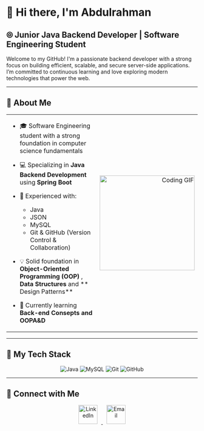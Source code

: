 <!-- ========================= -->
<!--      Abdulrahman’S README      -->
<!-- ========================= -->

# 👋 Hi there, I'm Abdulrahman

## ⦾ Junior Java Backend Developer | Software Engineering Student

Welcome to my GitHub! I'm a passionate backend developer with a strong focus on building efficient, scalable, and secure server-side applications. I’m committed to continuous learning and love exploring modern technologies that power the web.

---

## 🚀 About Me

<table>
  <tr>
    <td valign="top" width="60%">
    
- 🎓 Software Engineering student with a strong foundation in computer science fundamentals  
- 💻 Specializing in **Java Backend Development** using **Spring Boot**  
- 🔧 Experienced with:
  - Java 
  - JSON  
  - MySQL 
  - Git & GitHub (Version Control & Collaboration)  
- 💡 Solid foundation in **Object-Oriented Programming (OOP)** , **Data Structures** and ** Design Patterns** 
- 🌱 Currently learning **Back-end Consepts and OOPA&D** 

    </td>
    <td align="right" width="5%">
      <img src="https://c.tenor.com/_DOBjnGspYAAAAAM/code-coding.gif" width="250" alt="Coding GIF"/>
    </td>
  </tr>
</table>

---

## 🔧 My Tech Stack

<p align="center">
  <img src="https://img.shields.io/badge/Java-007396?logo=java&logoColor=white" alt="Java"/>
  <img src="https://img.shields.io/badge/MySQL-4479A1?logo=mysql&logoColor=white" alt="MySQL"/>
  <img src="https://img.shields.io/badge/Git-F05032?logo=git&logoColor=white" alt="Git"/>
  <img src="https://img.shields.io/badge/GitHub-181717?logo=github&logoColor=white" alt="GitHub"/>
</p>

---

## 🔗 Connect with Me

<p align="center">
  <a href="https://www.linkedin.com/in/abdulrahman-ramdan-hussien/" target="_blank">
    <img src="https://github.com/user-attachments/assets/6f82d3b6-ddc2-472e-809b-4e9764b30096"
 alt="LinkedIn" height="50" style="fill:#0077B5; margin: 0 10px;"/>
  </a>
  <a href="mailto:aramdan.dev@gmail.com" target="_blank">
    <img src="https://cdn-icons-png.flaticon.com/512/732/732200.png" alt="Email" height="50" style="margin: 0 10px;"/>
  </a>
</p>
